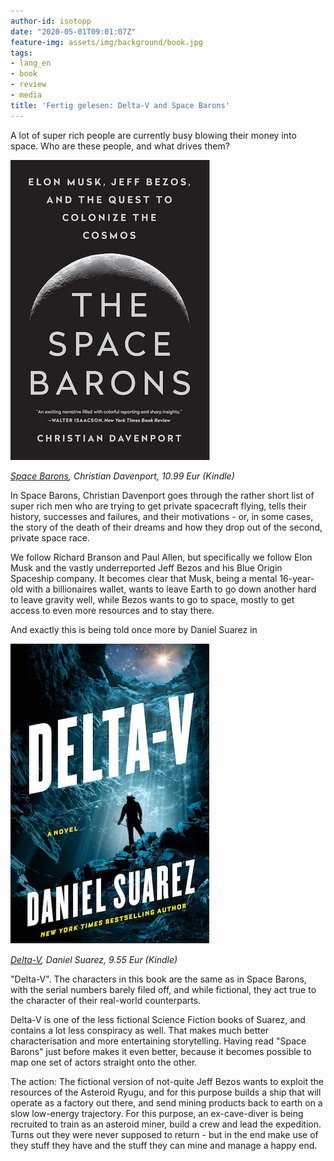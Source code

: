 ```yaml
---
author-id: isotopp
date: "2020-05-01T09:01:07Z"
feature-img: assets/img/background/book.jpg
tags:
- lang_en
- book
- review
- media
title: 'Fertig gelesen: Delta-V and Space Barons'
---
```

A lot of super rich people are currently busy blowing their money into space. Who are these people, and what drives them?

[![](/uploads/2020/05/space-barons.png)](https://www.amazon.de/-/en/Space-Barons-Colonize-Cosmos-English-ebook/dp/B075D745GS)

*[Space Barons](https://www.amazon.de/-/en/Space-Barons-Colonize-Cosmos-English-ebook/dp/B075D745GS), Christian Davenport, 10.99 Eur (Kindle)*

In Space Barons, Christian Davenport goes through the rather short list of super rich men who are trying to get private spacecraft flying, tells their history, successes and failures, and their motivations - or, in some cases, the story of the death of their dreams and how they drop out of the second, private space race.

We follow Richard Branson and Paul Allen, but specifically we follow Elon Musk and the vastly underreported Jeff Bezos and his Blue Origin Spaceship company. It becomes clear that Musk, being a mental 16-year-old with a billionaires wallet, wants to leave Earth to go down another hard to leave gravity well, while Bezos wants to go to space, mostly to get access to even more resources and to stay there.

And exactly this is being told once more by Daniel Suarez in

[![](/uploads/2020/05/delta-v.png)](https://www.amazon.de/-/en/Delta-v-English-Daniel-Suarez-ebook/dp/B07FLX8V84)

*[Delta-V](https://www.amazon.de/-/en/Delta-v-English-Daniel-Suarez-ebook/dp/B07FLX8V84), Daniel Suarez, 9.55 Eur (Kindle)*

"Delta-V". The characters in this book are the same as in Space Barons, with the serial numbers barely filed off, and while fictional, they act true to the character of their real-world counterparts.

Delta-V is one of the less fictional Science Fiction books of Suarez, and contains a lot less conspiracy as well. That makes much better characterisation and more entertaining storytelling. Having read "Space Barons" just before makes it even better, because it becomes possible to map one set of actors straight onto the other.

The action: The fictional version of not-quite Jeff Bezos wants to exploit the resources of the Asteroid Ryugu, and for this purpose builds a ship that will operate as a factory out there, and send mining products back to earth on a slow low-energy trajectory. For this purpose, an ex-cave-diver is being recruited to train as an asteroid miner, build a crew and lead the expedition. Turns out they were never supposed to return - but in the end make use of they stuff they have and the stuff they can mine and manage a happy end.
